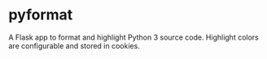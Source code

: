 # pyformat

A Flask app to format and highlight Python 3 source code. Highlight
colors are configurable and stored in cookies.
